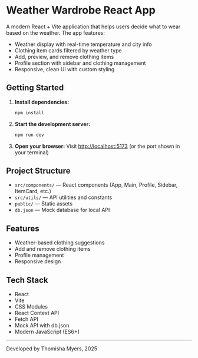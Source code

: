 # Weather Wardrobe React App

A modern React + Vite application that helps users decide what to wear based on the weather. The app features:

- Weather display with real-time temperature and city info
- Clothing item cards filtered by weather type
- Add, preview, and remove clothing items
- Profile section with sidebar and clothing management
- Responsive, clean UI with custom styling

## Getting Started

1. **Install dependencies:**
   ```bash
   npm install
   ```
2. **Start the development server:**
   ```bash
   npm run dev
   ```
3. **Open your browser:**
   Visit [http://localhost:5173](http://localhost:5173) (or the port shown in your terminal)

## Project Structure

- `src/components/` — React components (App, Main, Profile, Sidebar, ItemCard, etc.)
- `src/utils/` — API utilities and constants
- `public/` — Static assets
- `db.json` — Mock database for local API

## Features

- Weather-based clothing suggestions
- Add and remove clothing items
- Profile management
- Responsive design

## Tech Stack

- React
- Vite
- CSS Modules
- React Context API
- Fetch API
- Mock API with db.json
- Modern JavaScript (ES6+)

---

Developed by Thomisha Myers, 2025
